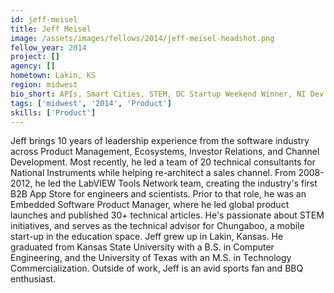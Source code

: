 ```yaml
---
id: jeff-meisel
title: Jeff Meisel
image: /assets/images/fellows/2014/jeff-meisel-headshot.png
fellow_year: 2014
project: []
agency: []
hometown: Lakin, KS
region: midwest
bio_short: APIs, Smart Cities, STEM, DC Startup Weekend Winner, NI Dev Relations and Product, 30+ articles, Chungaboo Founder, K-State EECE, UT McCombs
tags: ['midwest', '2014', 'Product']
skills: ['Product']
---
```


Jeff brings 10 years of leadership experience from the software industry across Product Management, Ecosystems, Investor Relations, and Channel Development. Most recently, he led a team of 20 technical consultants for National Instruments while helping re-architect a sales channel. From 2008-2012, he led the LabVIEW Tools Network team, creating the industry's first B2B App Store for engineers and scientists. Prior to that role, he was an Embedded Software Product Manager, where he led global product launches and published 30+ technical articles. He's passionate about STEM initiatives, and serves as the technical advisor for Chungaboo, a mobile start-up in the education space. Jeff grew up in Lakin, Kansas. He graduated from Kansas State University with a B.S. in Computer Engineering, and the University of Texas with an M.S. in Technology Commercialization. Outside of work, Jeff is an avid sports fan and BBQ enthusiast.
